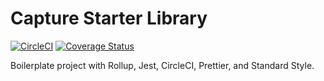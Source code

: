# Capture Starter Library

[![CircleCI](https://img.shields.io/circleci/project/github/teamsteamdev/capture-starter-library.svg)](https://circleci.com/gh/teamsteamdev/capture-starter-library/tree/master)
[![Coverage Status](https://coveralls.io/repos/github/jacksteamdev/capture-starter-library/badge.svg?branch=master)](https://coveralls.io/github/jacksteamdev/capture-starter-library?branch=master)

Boilerplate project with Rollup, Jest, CircleCI, Prettier, and Standard Style.

